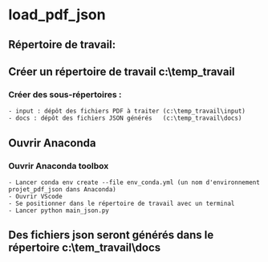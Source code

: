 # load_pdf_json

## Répertoire de travail:

## Créer un répertoire de travail c:\temp_travail 
### Créer des sous-répertoires : 
    - input : dépôt des fichiers PDF à traiter (c:\temp_travail\input)
    - docs : dépôt des fichiers JSON générés   (c:\temp_travail\docs)

## Ouvrir Anaconda 
  ### Ouvrir Anaconda toolbox 
    - Lancer conda env create --file env_conda.yml (un nom d'environnement projet_pdf_json dans Anaconda) 
    - Ouvrir VScode 
    - Se positionner dans le répertoire de travail avec un terminal 
    - Lancer python main_json.py

## Des fichiers json seront générés dans le répertoire c:\tem_travail\docs
